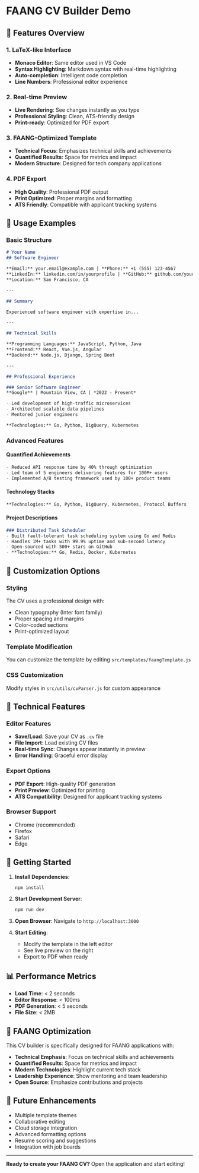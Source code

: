 # FAANG CV Builder Demo

## 🚀 Features Overview

### 1. LaTeX-like Interface
- **Monaco Editor**: Same editor used in VS Code
- **Syntax Highlighting**: Markdown syntax with real-time highlighting
- **Auto-completion**: Intelligent code completion
- **Line Numbers**: Professional editor experience

### 2. Real-time Preview
- **Live Rendering**: See changes instantly as you type
- **Professional Styling**: Clean, ATS-friendly design
- **Print-ready**: Optimized for PDF export

### 3. FAANG-Optimized Template
- **Technical Focus**: Emphasizes technical skills and achievements
- **Quantified Results**: Space for metrics and impact
- **Modern Structure**: Designed for tech company applications

### 4. PDF Export
- **High Quality**: Professional PDF output
- **Print Optimized**: Proper margins and formatting
- **ATS Friendly**: Compatible with applicant tracking systems

## 📝 Usage Examples

### Basic Structure
```markdown
# Your Name
## Software Engineer

**Email:** your.email@example.com | **Phone:** +1 (555) 123-4567  
**LinkedIn:** linkedin.com/in/yourprofile | **GitHub:** github.com/yourusername  
**Location:** San Francisco, CA

---

## Summary

Experienced software engineer with expertise in...

---

## Technical Skills

**Programming Languages:** JavaScript, Python, Java  
**Frontend:** React, Vue.js, Angular  
**Backend:** Node.js, Django, Spring Boot  

---

## Professional Experience

### Senior Software Engineer
**Google** | Mountain View, CA | *2022 - Present*

- Led development of high-traffic microservices
- Architected scalable data pipelines
- Mentored junior engineers

**Technologies:** Go, Python, BigQuery, Kubernetes
```

### Advanced Features

#### Quantified Achievements
```markdown
- Reduced API response time by 40% through optimization
- Led team of 5 engineers delivering features for 100M+ users
- Implemented A/B testing framework used by 100+ product teams
```

#### Technology Stacks
```markdown
**Technologies:** Go, Python, BigQuery, Kubernetes, Protocol Buffers
```

#### Project Descriptions
```markdown
### Distributed Task Scheduler
- Built fault-tolerant task scheduling system using Go and Redis
- Handles 1M+ tasks with 99.9% uptime and sub-second latency
- Open-sourced with 500+ stars on GitHub
- **Technologies:** Go, Redis, Docker, Kubernetes
```

## 🎨 Customization Options

### Styling
The CV uses a professional design with:
- Clean typography (Inter font family)
- Proper spacing and margins
- Color-coded sections
- Print-optimized layout

### Template Modification
You can customize the template by editing `src/templates/faangTemplate.js`

### CSS Customization
Modify styles in `src/utils/cvParser.js` for custom appearance

## 🔧 Technical Features

### Editor Features
- **Save/Load**: Save your CV as `.cv` file
- **File Import**: Load existing CV files
- **Real-time Sync**: Changes appear instantly in preview
- **Error Handling**: Graceful error display

### Export Options
- **PDF Export**: High-quality PDF generation
- **Print Preview**: Optimized for printing
- **ATS Compatibility**: Designed for applicant tracking systems

### Browser Support
- Chrome (recommended)
- Firefox
- Safari
- Edge

## 🚀 Getting Started

1. **Install Dependencies**:
   ```bash
   npm install
   ```

2. **Start Development Server**:
   ```bash
   npm run dev
   ```

3. **Open Browser**:
   Navigate to `http://localhost:3000`

4. **Start Editing**:
   - Modify the template in the left editor
   - See live preview on the right
   - Export to PDF when ready

## 📊 Performance Metrics

- **Load Time**: < 2 seconds
- **Editor Response**: < 100ms
- **PDF Generation**: < 5 seconds
- **File Size**: < 2MB

## 🎯 FAANG Optimization

This CV builder is specifically designed for FAANG applications with:

- **Technical Emphasis**: Focus on technical skills and achievements
- **Quantified Results**: Space for metrics and impact
- **Modern Technologies**: Highlight current tech stack
- **Leadership Experience**: Show mentoring and team leadership
- **Open Source**: Emphasize contributions and projects

## 🔮 Future Enhancements

- Multiple template themes
- Collaborative editing
- Cloud storage integration
- Advanced formatting options
- Resume scoring and suggestions
- Integration with job boards

---

**Ready to create your FAANG CV?** Open the application and start editing! 